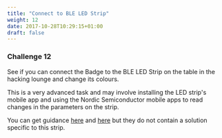 ```yaml
---
title: "Connect to BLE LED Strip"
weight: 12
date: 2017-10-28T10:29:15+01:00
draft: false
---
```

### Challenge 12

See if you can connect the Badge to the BLE LED Strip on the table in the hacking lounge and change its colours.

This is a very advanced task and may involve installing the LED strip's mobile app and using the Nordic Semiconductor mobile apps to read changes in the parameters on the strip. 

You can get guidance [here](https://www.espruino.com/Puck.js+and+Bluetooth+Lightbulbs) and [here](https://conoroneill.net/using-puck-js-with-kulight-rgb-bluetooth-lightbulb/) but they do not contain a solution specific to this strip.

